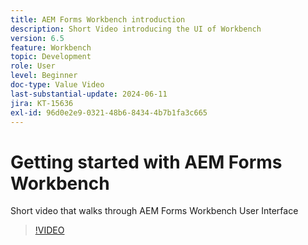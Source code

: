 ```yaml
---
title: AEM Forms Workbench introduction
description: Short Video introducing the UI of Workbench
version: 6.5
feature: Workbench
topic: Development
role: User
level: Beginner
doc-type: Value Video
last-substantial-update: 2024-06-11
jira: KT-15636
exl-id: 96d0e2e9-0321-48b6-8434-4b7b1fa3c665
---
```

# Getting started with AEM Forms Workbench

Short video that walks through AEM Forms Workbench User Interface

>[!VIDEO](https://video.tv.adobe.com/v/3429493/?learn=on)
